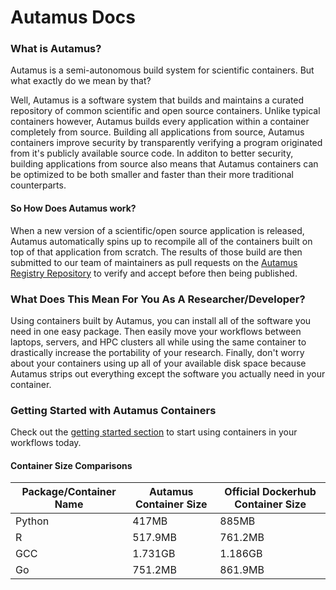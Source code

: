 # Autamus Docs
### What is Autamus?
Autamus is a semi-autonomous build system for scientific containers. But what exactly do we mean by that? 

Well, Autamus is a software system that builds and maintains a curated repository of common scientific and open source containers. Unlike typical containers however, Autamus builds every application within a container completely from source. Building all applications from source, Autamus containers improve security by transparently verifying a program originated from it's publicly available source code. In additon to better security, building applications from source also means that Autamus containers can be optimized to be both smaller and faster than their more traditional counterparts.

#### So How Does Autamus work?

When a new version of a scientific/open source application is released, Autamus automatically spins up to recompile all of the containers built on top of that application from scratch. The results of those build are then submitted to our team of maintainers as pull requests on the [Autamus Registry Repository](https://github.com/autamus/registry/pulls) to verify and accept before then being published.

### What Does This Mean For You As A Researcher/Developer?

Using containers built by Autamus, you can install all of the software you need in one easy package. Then easily move your workflows between laptops, servers, and HPC clusters all while using the same container to drastically increase the portability of your research. Finally, don't worry about your containers using up all of your available disk space because Autamus strips out everything except the software you actually need in your container.

### Getting Started with Autamus Containers
Check out the [getting started section](./getting-started/index.md) to start using containers in your workflows today.


#### Container Size Comparisons
| **Package/Container Name** | **Autamus Container Size** | **Official Dockerhub Container Size** |
|----------------------------|----------------------------|---------------------------------------|
| Python                     | 417MB                      | 885MB                                 |
| R                          | 517.9MB                    | 761.2MB                               |
| GCC                        | 1.731GB                    | 1.186GB                               |
| Go                         | 751.2MB                    | 861.9MB                               |
